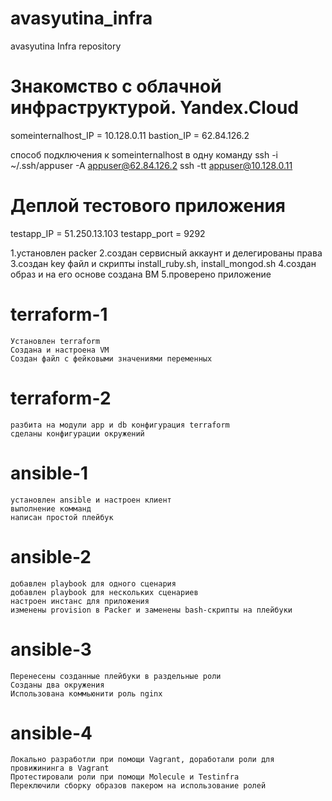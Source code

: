 # avasyutina_infra
avasyutina Infra repository

# Знакомство с облачной инфраструктурой. Yandex.Cloud
someinternalhost_IP = 10.128.0.11
bastion_IP = 62.84.126.2

способ подключения к someinternalhost в одну команду
ssh -i ~/.ssh/appuser -A appuser@62.84.126.2 ssh -tt appuser@10.128.0.11

# Деплой тестового приложения
testapp_IP = 51.250.13.103
testapp_port = 9292

1.установлен packer
2.создан сервисный аккаунт и делегированы права
3.создан key файл и скрипты install_ruby.sh, install_mongod.sh
4.создан образ и на его основе создана ВМ
5.проверено приложение

# terraform-1
    Установлен terraform
    Создана и настроена VM
    Создан файл с фейковыми значениями переменных
    
# terraform-2

	разбита на модули app и db конфигурация terraform
	сделаны конфигурации окружений

# ansible-1
	установлен ansible и настроен клиент
	выполнение комманд
	написан простой плейбук
	
# ansible-2
	добавлен playbook для одного сценария
	добавлен playbook для нескольких сценариев
	настроен инстанс для приложения
	изменены provision в Packer и заменены bash-скрипты на плейбуки
	
# ansible-3
	Перенесены созданные плейбуки в раздельные роли
	Созданы два окружения
	Использована коммьюнити роль nginx

# ansible-4
	Локально разработли при помощи Vagrant, доработали роли для провижининга в Vagrant
	Протестировали роли при помощи Molecule и Testinfra
	Переключили сборку образов пакером на использование ролей